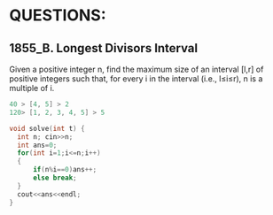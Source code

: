 # QUESTIONS: 

## 1855_B. Longest Divisors Interval
Given a positive integer n, find the maximum size of an interval [l,r] of positive integers such that, for every i in the interval (i.e., l≤i≤r), n is a multiple of i.

```c++
40 > [4, 5] > 2
120> [1, 2, 3, 4, 5] > 5

void solve(int t) {
  int n; cin>>n;
  int ans=0;
  for(int i=1;i<=n;i++)
  {
      if(n%i==0)ans++;
      else break;
  }
  cout<<ans<<endl;
}
```
